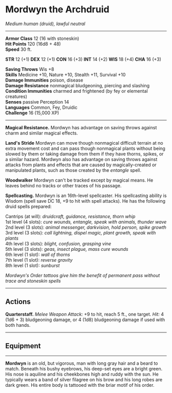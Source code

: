 # Mordwyn the Archdruid

_Medium human (druid), lawful neutral_  

---

**Armor Class** 12 (16 with stoneskin)  
**Hit Points** 120 (16d8 + 48)  
**Speed** 30 ft.  

**STR** 12 (+1) **DEX** 12 (+1) **CON** 16 (+3) **INT** 14 (+2) **WIS** 18 (+4) **CHA** 16 (+3)  

**Saving Throws** Wis +8  
**Skills** Medicine +10, Nature +10, Stealth +11, Survival +10  
**Damage Immunities** poison, disease  
**Damage Resistance** nonmagical bludgeoning, piercing and slashing  
**Condition Immunities** charmed and frightened (by fey or elemental creatures)  
**Senses** passive Perception 14  
**Languages** Common, Fey, Druidic  
**Challenge** 16 (15,000 XP)  

---

**Magical Resistance.** Mordwyn has advantage on saving throws against charm and similar magical effects.

**Land's Stride** Mordwyn can move though nonmagical difficult terrain at no extra movement cost and can pass though nonmagical plants without being slowed by them or taking damage from them if they have thorns, spikes, or a similar hazard. Mordwyn also has advantage on saving throws against attacks from plants and effects that are caused by magically-created or manipulated plants, such as those created by the _entangle_ spell.

**Woodwalker** Mordwyn can't be tracked except by magical means. He leaves behind no tracks or other traces of his passage.

**Spellcasting.** Mordwyn is an 16th-level spellcaster. His spellcasting ability is Wisdom (spell save DC 18, +9 to hit with spell attacks). He has the following druid spells prepared:

Cantrips (at will): _druidcraft, guidance, resistance, thorn whip_  
1st level (4 slots): _cure wounds, entangle, speak with animals, thunder wave_  
2nd level (3 slots): _animal messenger, darkvision, hold person, spike growth_  
3rd level (3 slots): _call lightning, dispel magic, plant growth, speak with plants_  
4th level (3 slots): _blight, confusion, grasping vine_  
5th level (3 slots): _geas, insect plague, mass cure wounds_  
6th level (1 slot): _wall of thorns_  
7th level (1 slot): _reverse gravity_  
8th level (1 slot): _sunburst_  

_Mordwyn's Order tattoos give him the benefit of permanent pass without trace and stoneskin spells_  

---

## Actions

**Quarterstaff.** _Melee Weapon Attack:_ +9 to hit, reach 5 ft., one target. _Hit:_ 4 (1d6 + 3) bludgeoning damage, or 4 (1d8) bludgeoning damage if used with both hands.

---

## Equipment

---

**Mordwyn** is an old, but vigorous, man with long gray hair and a beard to match. Beneath his bushy eyebrows, his deep-set eyes are a bright green. His nose is aquiline and his cheekbones high and ruddy with the sun. He typically wears a band of silver filagree on his brow and his long robes are dark green. His entire body is tattooed with the briar motif of his order.